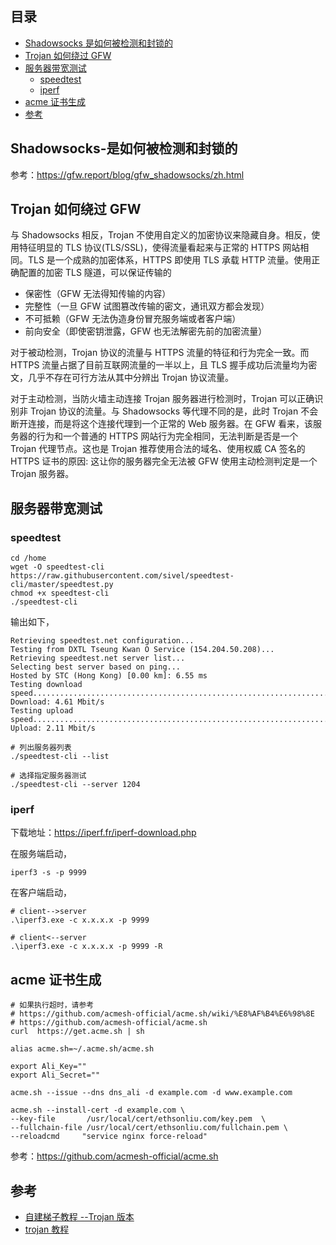 ## 目录

- [Shadowsocks 是如何被检测和封锁的](#Shadowsocks-是如何被检测和封锁的)
- [Trojan 如何绕过 GFW](#Trojan-如何绕过-GFW)
- [服务器带宽测试](#服务器带宽测试)
  - [speedtest](#speedtest)
  - [iperf](#iperf)
- [acme 证书生成](#acme-证书生成)
- [参考](#参考)

## Shadowsocks-是如何被检测和封锁的

参考：<https://gfw.report/blog/gfw_shadowsocks/zh.html>

## Trojan 如何绕过 GFW

与 Shadowsocks 相反，Trojan 不使用自定义的加密协议来隐藏自身。相反，使用特征明显的 TLS 协议(TLS/SSL)，使得流量看起来与正常的 HTTPS 网站相同。TLS 是一个成熟的加密体系，HTTPS 即使用 TLS 承载 HTTP 流量。使用正确配置的加密 TLS 隧道，可以保证传输的

- 保密性（GFW 无法得知传输的内容）
- 完整性（一旦 GFW 试图篡改传输的密文，通讯双方都会发现）
- 不可抵赖（GFW 无法伪造身份冒充服务端或者客户端）
- 前向安全（即使密钥泄露，GFW 也无法解密先前的加密流量）

对于被动检测，Trojan 协议的流量与 HTTPS 流量的特征和行为完全一致。而 HTTPS 流量占据了目前互联网流量的一半以上，且 TLS 握手成功后流量均为密文，几乎不存在可行方法从其中分辨出 Trojan 协议流量。

对于主动检测，当防火墙主动连接 Trojan 服务器进行检测时，Trojan 可以正确识别非 Trojan 协议的流量。与 Shadowsocks 等代理不同的是，此时 Trojan 不会断开连接，而是将这个连接代理到一个正常的 Web 服务器。在 GFW 看来，该服务器的行为和一个普通的 HTTPS 网站行为完全相同，无法判断是否是一个 Trojan 代理节点。这也是 Trojan 推荐使用合法的域名、使用权威 CA 签名的 HTTPS 证书的原因: 这让你的服务器完全无法被 GFW 使用主动检测判定是一个 Trojan 服务器。

## 服务器带宽测试

### speedtest

```shell
cd /home
wget -O speedtest-cli https://raw.githubusercontent.com/sivel/speedtest-cli/master/speedtest.py
chmod +x speedtest-cli
./speedtest-cli
```

输出如下，

```
Retrieving speedtest.net configuration...
Testing from DXTL Tseung Kwan O Service (154.204.50.208)...
Retrieving speedtest.net server list...
Selecting best server based on ping...
Hosted by STC (Hong Kong) [0.00 km]: 6.55 ms
Testing download speed................................................................................
Download: 4.61 Mbit/s
Testing upload speed................................................................................................
Upload: 2.11 Mbit/s
```

```shell
# 列出服务器列表
./speedtest-cli --list

# 选择指定服务器测试
./speedtest-cli --server 1204
```

### iperf

下载地址：https://iperf.fr/iperf-download.php

在服务端启动，

```shell
iperf3 -s -p 9999
```

在客户端启动，

```shell
# client-->server
.\iperf3.exe -c x.x.x.x -p 9999

# client<--server
.\iperf3.exe -c x.x.x.x -p 9999 -R
```

## acme 证书生成

```shell
# 如果执行超时，请参考 
# https://github.com/acmesh-official/acme.sh/wiki/%E8%AF%B4%E6%98%8E
# https://github.com/acmesh-official/acme.sh
curl  https://get.acme.sh | sh

alias acme.sh=~/.acme.sh/acme.sh

export Ali_Key=""
export Ali_Secret=""

acme.sh --issue --dns dns_ali -d example.com -d www.example.com

acme.sh --install-cert -d example.com \
--key-file       /usr/local/cert/ethsonliu.com/key.pem  \
--fullchain-file /usr/local/cert/ethsonliu.com/fullchain.pem \
--reloadcmd     "service nginx force-reload"

```

参考：<https://github.com/acmesh-official/acme.sh>

## 参考

- [自建梯子教程 --Trojan 版本](https://trojan-tutor.github.io/2019/04/10/p41.html)
- [trojan 教程](https://tlanyan.me/trojan-tutorial/)
